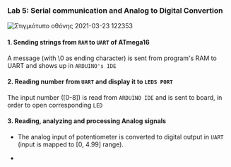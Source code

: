 ### Lab 5: Serial communication and Analog to Digital Convertion 

![Στιγμιότυπο οθόνης 2021-03-23 122353](https://user-images.githubusercontent.com/50829499/112131934-c0dc7b00-8bd2-11eb-96d4-b146182b34e4.png)


#### 1. Sending strings from `RAM` to `UART` of ATmega16

A message (with \0 as ending character) is sent from program's RAM to UART and shows up in `ARDUINO's IDE`

#### 2. Reading number from `UART` and display it to `LEDS PORT`

The input number ([0-8]) is read from `ARDUINO IDE` and is sent to board, in order to open corresponding `LED`

#### 3. Reading, analyzing and processing **Analog signals**

* The analog input of potentiometer is converted to digital output in `UART` (input is mapped to [0, 4.99] range).

*

